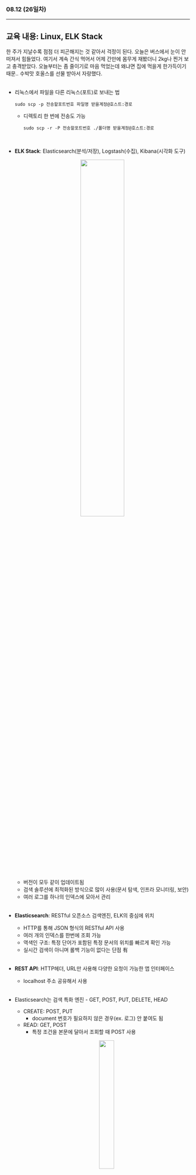 ###  08.12 (26일차)
---
교육 내용: Linux, ELK Stack
---
한 주가 지날수록 점점 더 피곤해지는 것 같아서 걱정이 된다. 오늘은 버스에서 눈이 안 떠져서 힘들었다. 여기서 계속 간식 먹어서 어제 간만에 몸무게 재봤더니 2kg나 찐거 보고 충격받았다. 오늘부터는 좀 줄이기로 마음 먹었는데 왜냐면 집에 먹을게 한가득이기 때문.. 수박맛 호올스를 선물 받아서 자랑했다. 
<br><br>

- 리눅스에서 파일을 다른 리눅스(포트)로 보내는 법
  ```linux
  sudo scp -p 전송할포트번호 파일명 받을계정@호스트:경로
  ```
  - 디렉토리 한 번에 전송도 가능
    ```linux
    sudo scp -r -P 전송할포트번호 ./폴더명 받을계정@호스트:경로
    ```
<br>

- **ELK Stack**: Elasticsearch(분석/저장), Logstash(수집), Kibana(시각화 도구)
  <p align="center">
  <img src="https://github.com/user-attachments/assets/aaea320b-2589-4eb8-94b8-c37034c744ca" width="50%" /> </p>
  
  - 버전이 모두 같이 업데이트됨 
  - 검색 솔루션에 최적화된 방식으로 많이 사용(문서 탐색, 인프라 모니터링, 보안)
  - 여러 로그를 하나의 인덱스에 모아서 관리
<br><br>

- **Elasticsearch**: RESTful 오픈소스 검색엔진, ELK의 중심에 위치
  - HTTP를 통해 JSON 형식의 RESTful API 사용
  - 여러 개의 인덱스를 한번에 조회 가능
  - 역색인 구조: 특정 단어가 포함된 특정 문서의 위치를 빠르게 확인 가능
  - 실시간 검색이 아니며 롤백 기능이 없다는 단점 有
<br><br>

- **REST API**: HTTP헤더, URL만 사용해 다양한 요청이 가능한 앱 인터페이스
  - localhost 주소 공유해서 사용 
<br><br>

- Elasticsearch는 검색 특화 엔진 - GET, POST, PUT, DELETE, HEAD
  - CREATE: POST, PUT
    - document 번호가 필요하지 않은 경우(ex. 로그) 안 붙여도 됨 
  - READ: GET, POST
    - 특정 조건을 본문에 달아서 조회할 때 POST 사용
     <p align="center">
    <img src="https://github.com/user-attachments/assets/8ff4e5bd-bf25-4863-bf6a-f047df7fb4eb" width="30%" /> </p>
  - UPDATE: PUT
    - 수정하고 싶을 때 PATCH 사용 불가 -> POST+update 사용
  - DEETE: DELETE
    <p align="center">
    <img src="https://github.com/user-attachments/assets/6d9bed16-f3fd-4504-81d7-3aa8ab6c6456" width="30%" /> </p><br>
<br><br>

- **점수 알고리즘**: 문서 전체를 고려한 여러 요소에 의해 관련성 점수 부여
  - 문서 길이, 빈도 등을 기준으로 점수 조정
  - AI 불확실성을 조금 감소시킬 수 O
    ```JavaScript
    POST my_index/_search?q="hello"
    ```
    <p align="center">
    <img src="https://github.com/user-attachments/assets/3c8d31f7-9e65-4fd1-bbd5-38ed604daf5c" width="30%" /> </p>
  <br>

- **search**: GET으로 특정필드 검색
  - title 필드는 keyword 자료형이라 완전일치 아니면 검색 안 됨
  - content 필드는 text 자료형이라 들어온 문자열을 스페이스, 품사 기준으로 끊어서 색인했기 때문에 검색됨
<br><br>

- **Object Type: 필드 하위에 다른 필드 포함 가능 -> 내부적으로 평탄화된 키-값으로 색인
  ```JavaScript
  POST woorifisa/_doc/
  {
    "student": {
      "name": "신짱구",
      "age": 5
    }
  }
  ```
  ```javascript
  POST woorifisa/_search?q=student.name:신짱구 #name:신짱구로 찾기 불가
  ```
<br>

- **Nested Type**: 배열을 위한 인덱스를 품은 인덱스 -> 독립적인 데이터로 취급 (전용 쿼리로 검색 필요) 
  
***
